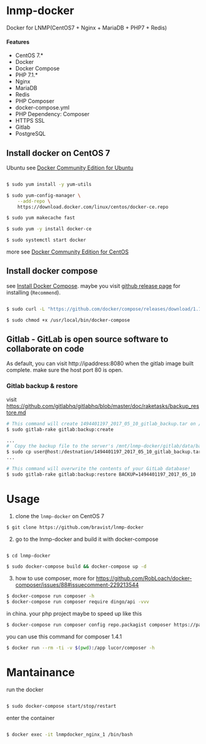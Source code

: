 # lnmp-docker
Docker for LNMP(CentOS7 + Nginx + MariaDB + PHP7 + Redis)


#### Features

- CentOS 7.*
- Docker
- Docker Compose
- PHP 7.1.*
- Nginx
- MariaDB
- Redis
- PHP Composer
- docker-compose.yml
- PHP Dependency: Composer
- HTTPS SSL
- Gitlab
- PostgreSQL


## Install docker on CentOS 7

Ubuntu see [Docker Community Edition for Ubuntu](https://store.docker.com/editions/community/docker-ce-server-ubuntu?tab=description)

```bash

$ sudo yum install -y yum-utils

$ sudo yum-config-manager \
    --add-repo \
    https://download.docker.com/linux/centos/docker-ce.repo

$ sudo yum makecache fast

$ sudo yum -y install docker-ce

$ sudo systemctl start docker

```

more see [Docker Community Edition for CentOS](https://store.docker.com/editions/community/docker-ce-server-centos?tab=description)


## Install docker compose

see [Install Docker Compose](https://docs.docker.com/compose/install/). maybe you visit [github release page](https://github.com/docker/compose/releases) for installing (`Recommend`).


```bash

$ sudo curl -L "https://github.com/docker/compose/releases/download/1.11.2/docker-compose-$(uname -s)-$(uname -m)" -o /usr/local/bin/docker-compose

$ sudo chmod +x /usr/local/bin/docker-compose

```

## Gitlab - GitLab is open source software to collaborate on code

As default, you can visit http://ipaddress:8080 when the gitlab image built complete. make sure the host port 80 is open.

### Gitlab backup & restore

visit https://github.com/gitlabhq/gitlabhq/blob/master/doc/raketasks/backup_restore.md

```bash
# This command will create 1494401197_2017_05_10_gitlab_backup.tar on /var/opt/gitlab/backups/
$ sudo gitlab-rake gitlab:backup:create

...
#  Copy the backup file to the server's /mnt/lnmp-docker/gitlab/data/backups
$ sudo cp user@host:/destnation/1494401197_2017_05_10_gitlab_backup.tar user@host:/mnt/lnmp-docker/gitlab/data/backups
...

# This command will overwrite the contents of your GitLab database!
$ sudo gitlab-rake gitlab:backup:restore BACKUP=1494401197_2017_05_10
```


# Usage

1. clone the `lnmp-docker` on CentOS 7


```bash
$ git clone https://github.com/bravist/lnmp-docker
```


2. go to the lnmp-docker and build it with docker-compose

```bash

$ cd lnmp-docker

$ sudo docker-compose build && docker-compose up -d
```


3. how to use composer, more for https://github.com/RobLoach/docker-composer/issues/88#issuecomment-229213544
```bash
$ docker-compose run composer -h
$ docker-compose run composer require dingo/api -vvv
```

in china. your php project maybe to speed up like this

```bash
$ docker-compose run composer config repo.packagist composer https://packagist.phpcomposer.com
```

you can use this command for composer 1.4.1

```bash
$ docker run --rm -ti -v $(pwd):/app lucor/composer -h
```

# Mantainance

run the docker

```bash

$ sudo docker-compose start/stop/restart

```

enter the container

``` bash

$ docker exec -it lnmpdocker_nginx_1 /bin/bash
```
